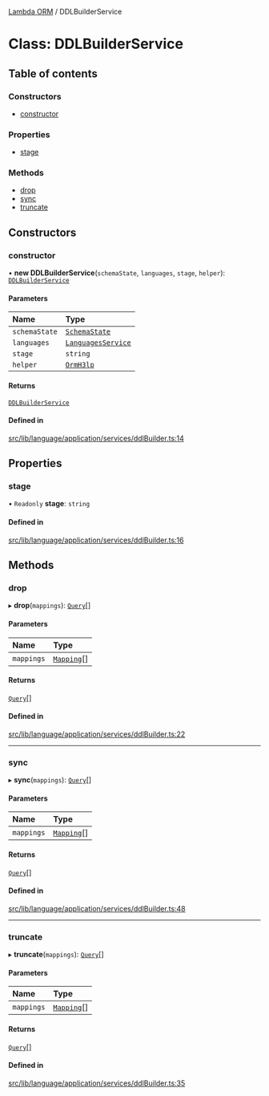 [Lambda ORM](../README.md) / DDLBuilderService

# Class: DDLBuilderService

## Table of contents

### Constructors

- [constructor](DDLBuilderService.md#constructor)

### Properties

- [stage](DDLBuilderService.md#stage)

### Methods

- [drop](DDLBuilderService.md#drop)
- [sync](DDLBuilderService.md#sync)
- [truncate](DDLBuilderService.md#truncate)

## Constructors

### constructor

• **new DDLBuilderService**(`schemaState`, `languages`, `stage`, `helper`): [`DDLBuilderService`](DDLBuilderService.md)

#### Parameters

| Name | Type |
| :------ | :------ |
| `schemaState` | [`SchemaState`](SchemaState.md) |
| `languages` | [`LanguagesService`](LanguagesService.md) |
| `stage` | `string` |
| `helper` | [`OrmH3lp`](OrmH3lp.md) |

#### Returns

[`DDLBuilderService`](DDLBuilderService.md)

#### Defined in

[src/lib/language/application/services/ddlBuilder.ts:14](https://github.com/lambda-orm/lambdaorm/blob/326b72e7/src/lib/language/application/services/ddlBuilder.ts#L14)

## Properties

### stage

• `Readonly` **stage**: `string`

#### Defined in

[src/lib/language/application/services/ddlBuilder.ts:16](https://github.com/lambda-orm/lambdaorm/blob/326b72e7/src/lib/language/application/services/ddlBuilder.ts#L16)

## Methods

### drop

▸ **drop**(`mappings`): [`Query`](Query.md)[]

#### Parameters

| Name | Type |
| :------ | :------ |
| `mappings` | [`Mapping`](../interfaces/Mapping.md)[] |

#### Returns

[`Query`](Query.md)[]

#### Defined in

[src/lib/language/application/services/ddlBuilder.ts:22](https://github.com/lambda-orm/lambdaorm/blob/326b72e7/src/lib/language/application/services/ddlBuilder.ts#L22)

___

### sync

▸ **sync**(`mappings`): [`Query`](Query.md)[]

#### Parameters

| Name | Type |
| :------ | :------ |
| `mappings` | [`Mapping`](../interfaces/Mapping.md)[] |

#### Returns

[`Query`](Query.md)[]

#### Defined in

[src/lib/language/application/services/ddlBuilder.ts:48](https://github.com/lambda-orm/lambdaorm/blob/326b72e7/src/lib/language/application/services/ddlBuilder.ts#L48)

___

### truncate

▸ **truncate**(`mappings`): [`Query`](Query.md)[]

#### Parameters

| Name | Type |
| :------ | :------ |
| `mappings` | [`Mapping`](../interfaces/Mapping.md)[] |

#### Returns

[`Query`](Query.md)[]

#### Defined in

[src/lib/language/application/services/ddlBuilder.ts:35](https://github.com/lambda-orm/lambdaorm/blob/326b72e7/src/lib/language/application/services/ddlBuilder.ts#L35)
